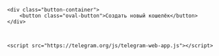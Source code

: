 <!DOCTYPE html>
<html lang="en">
<head>
    <meta charset="UTF-8">
    <title>Title</title>
</head>
<body>


    <div class="button-container">
        <button class="oval-button">Создать новый кошелёк</button>
    </div>



    <script src="https://telegram.org/js/telegram-web-app.js"></script>
</body>
</html>
